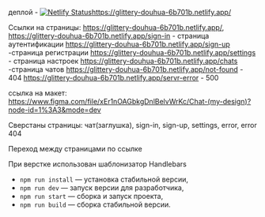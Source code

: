 деплой - [![Netlify Status](https://api.netlify.com/api/v1/badges/1798a916-f5c9-4624-9988-58cde9d5c5aa/deploy-status)](https://app.netlify.com/sites/glittery-douhua-6b701b/deploys)https://glittery-douhua-6b701b.netlify.app/

Ссылки на страницы:
https://glittery-douhua-6b701b.netlify.app/, https://glittery-douhua-6b701b.netlify.app/sign-in - страница аутентификации
https://glittery-douhua-6b701b.netlify.app/sign-up -страница регистрации
https://glittery-douhua-6b701b.netlify.app/settings - страница настроек
https://glittery-douhua-6b701b.netlify.app/chats -страница чатов
https://glittery-douhua-6b701b.netlify.app/not-found - 404
https://glittery-douhua-6b701b.netlify.app/servr-error - 500


ссылка на макет: https://www.figma.com/file/xEr1nOAGbkgDnlBelvWrKc/Chat-(my-design)?node-id=1%3A3&mode=dev

Сверстаны страницы: чат(заглушка), sign-in, sign-up, settings, error, error 404

Переход между страницами по ссылке

При верстке использован шаблонизатор Handlebars

- `npm run install` — установка стабильной версии,
- `npm run dev` — запуск версии для разработчика,
- `npm run start` — сборка и запуск проекта,
- `npm run build` — сборка стабильной версии.
